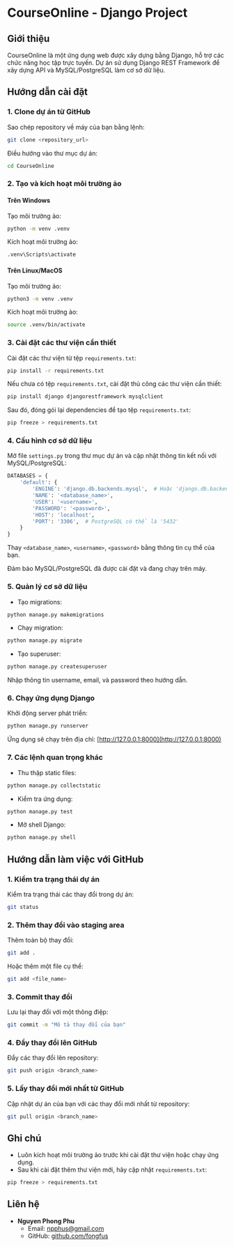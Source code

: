# CourseOnline - Django Project

## Giới thiệu
CourseOnline là một ứng dụng web được xây dựng bằng Django, hỗ trợ các chức năng học tập trực tuyến. Dự án sử dụng Django REST Framework để xây dựng API và MySQL/PostgreSQL làm cơ sở dữ liệu.

## Hướng dẫn cài đặt

### 1. Clone dự án từ GitHub
Sao chép repository về máy của bạn bằng lệnh:
```sh
git clone <repository_url>
```
Điều hướng vào thư mục dự án:
```sh
cd CourseOnline
```

### 2. Tạo và kích hoạt môi trường ảo

#### Trên Windows
Tạo môi trường ảo:
```sh
python -m venv .venv
```
Kích hoạt môi trường ảo:
```sh
.venv\Scripts\activate
```

#### Trên Linux/MacOS
Tạo môi trường ảo:
```sh
python3 -m venv .venv
```
Kích hoạt môi trường ảo:
```sh
source .venv/bin/activate
```

### 3. Cài đặt các thư viện cần thiết
Cài đặt các thư viện từ tệp `requirements.txt`:
```sh
pip install -r requirements.txt
```
Nếu chưa có tệp `requirements.txt`, cài đặt thủ công các thư viện cần thiết:
```sh
pip install django djangorestframework mysqlclient
```
Sau đó, đóng gói lại dependencies để tạo tệp `requirements.txt`:
```sh
pip freeze > requirements.txt
```

### 4. Cấu hình cơ sở dữ liệu
Mở file `settings.py` trong thư mục dự án và cập nhật thông tin kết nối với MySQL/PostgreSQL:
```python
DATABASES = {
    'default': {
        'ENGINE': 'django.db.backends.mysql',  # Hoặc 'django.db.backends.postgresql'
        'NAME': '<database_name>',
        'USER': '<username>',
        'PASSWORD': '<password>',
        'HOST': 'localhost',
        'PORT': '3306',  # PostgreSQL có thể là '5432'
    }
}
```
Thay `<database_name>`, `<username>`, `<password>` bằng thông tin cụ thể của bạn.

Đảm bảo MySQL/PostgreSQL đã được cài đặt và đang chạy trên máy.

### 5. Quản lý cơ sở dữ liệu
- Tạo migrations:
```sh
python manage.py makemigrations
```
- Chạy migration:
```sh
python manage.py migrate
```
- Tạo superuser:
```sh
python manage.py createsuperuser
```
Nhập thông tin username, email, và password theo hướng dẫn.

### 6. Chạy ứng dụng Django
Khởi động server phát triển:
```sh
python manage.py runserver
```
Ứng dụng sẽ chạy trên địa chỉ: [http://127.0.0.1:8000](http://127.0.0.1:8000)

### 7. Các lệnh quan trọng khác
- Thu thập static files:
```sh
python manage.py collectstatic
```
- Kiểm tra ứng dụng:
```sh
python manage.py test
```
- Mở shell Django:
```sh
python manage.py shell
```

## Hướng dẫn làm việc với GitHub

### 1. Kiểm tra trạng thái dự án
Kiểm tra trạng thái các thay đổi trong dự án:
```sh
git status
```

### 2. Thêm thay đổi vào staging area
Thêm toàn bộ thay đổi:
```sh
git add .
```
Hoặc thêm một file cụ thể:
```sh
git add <file_name>
```

### 3. Commit thay đổi
Lưu lại thay đổi với một thông điệp:
```sh
git commit -m "Mô tả thay đổi của bạn"
```

### 4. Đẩy thay đổi lên GitHub
Đẩy các thay đổi lên repository:
```sh
git push origin <branch_name>
```

### 5. Lấy thay đổi mới nhất từ GitHub
Cập nhật dự án của bạn với các thay đổi mới nhất từ repository:
```sh
git pull origin <branch_name>
```

## Ghi chú
- Luôn kích hoạt môi trường ảo trước khi cài đặt thư viện hoặc chạy ứng dụng.
- Sau khi cài đặt thêm thư viện mới, hãy cập nhật `requirements.txt`:
```sh
pip freeze > requirements.txt
```

## Liên hệ
- **Nguyen Phong Phu**
  - Email: [npphus@gmail.com](mailto:npphus@gmail.com)
  - GitHub: [github.com/fongfus](https://github.com/fongfus)